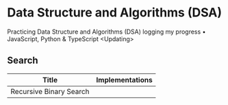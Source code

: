 # Data Structure and Algorithms (DSA)
Practicing Data Structure and Algorithms (DSA) logging my progress • JavaScript, Python &amp; TypeScript &lt;Updating>

## Search
|      Title     |   Implementations   |
|----------------|---------------------|
|Recursive Binary Search||[JavaScript](https://github.com/Vinhanova/dsa/blob/main/Algorithms/JavaScript/Search/recursiveBinarySearch.js)<br />[Python]()<br />[TypeScript]()|
